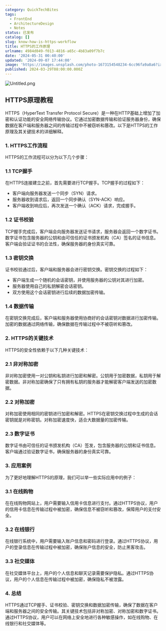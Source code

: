 ```yaml
---
category: QuickTechBites
tags:
  - FrontEnd
  - ArchitectureDesign
  - Notes
status: 已发布
catalog: []
slug: know-how-is-https-workflow
title: HTTPS的工作原理
urlname: 4984d049-f013-4816-a65c-4b83a09f7b7c
date: '2024-05-31 00:40:00'
updated: '2024-09-07 17:44:00'
image: 'https://images.unsplash.com/photo-1673154548234-6cc96fa9a8a6?ixlib=rb-4.0.3&q=85&fm=jpg&crop=entropy&cs=srgb'
published: 2024-03-29T08:00:00.000Z
---
```


![Untitled.png](https://prod-files-secure.s3.us-west-2.amazonaws.com/5d24fe63-e567-4804-86f9-9fdc62e13082/2950c759-0255-4c0a-becc-122aae8c82c0/Untitled.png?X-Amz-Algorithm=AWS4-HMAC-SHA256&X-Amz-Content-Sha256=UNSIGNED-PAYLOAD&X-Amz-Credential=ASIAZI2LB466VZP564DH%2F20250227%2Fus-west-2%2Fs3%2Faws4_request&X-Amz-Date=20250227T213317Z&X-Amz-Expires=3600&X-Amz-Security-Token=IQoJb3JpZ2luX2VjEEMaCXVzLXdlc3QtMiJGMEQCIGZ7UrKkMi3g8tcSfg17OQqVgUCSd9DqntwnSQ3cajyGAiAUjAYqu%2F%2BFnZvLB9rS3Lx3lirMeMyeILyAI6KmX%2FnLOyr%2FAwh8EAAaDDYzNzQyMzE4MzgwNSIMr46Zg4dYFJ8Nfen6KtwDb91OpRy2JVfJ8EoL4f4XPQY9Gn%2BqyDerNc5mKe8I5katM7nQ%2FZIQ0pDR7bRCvdllzTSKIFiiT5gyYqc6YU50OWMbBQYL2%2FHRHMV1EXQ3ELCwQNkqlgjChbuRhFoJJBQYJaQexeVIB9YOK6VGTKLHy8RY%2FkJhjIVkLGZCv4ya8%2B3RzJEWYmIU6LDw9DcBRhRBsR63N1BpaQVUo9dlT9E1bKbA4WAgQWzU13WWVoYy%2BuLRKVYO2Ix9aWj525UVNzSwUXwVAJ6OsyOYGxvSOyPm2nLlZDg%2BUjQEILqoRPQ9UogXdUY%2FTbb7Ub65YjbQ6Nh7IRrC59mqSnGvBoQfLuZPS6Cs7OT8vmLNjeNdFh5Lko8JDA6WXvlD4zvYKVU4Scss%2FYUsO7dY3A3BM6Tatkle4LQf1kypZN52cWf6oHWz0XRSEC0NSubDCBExQfcS7FsdENctqyquGeesAplZsOONTHbk2v2ANVIN2T99dJ8fXBdpvFUK3APQlOfX7YMNtkN%2B4mIZ9ZSNcIK7y79AcYGF9jpy%2B8xKc71IFXiWwXQcDeoxgnuhVd3kC8FcKog2qPfYfyUm7pRE8qB9PqpGibM8hMAMFpANuMU%2BY6DNmvQBr%2FxkLZNjFFzcBqe4nJMwkPCCvgY6pgEUnrifT9ykAH72gNMkqDgVaPKXFCUltJfqN9LGqr2uiFQmpBQ8pj3QJa5iQKOWaRhUHAhY%2BY31p9YuKKmUnhsbNpUaOpFK03Zkq%2F4YPUUlrAeHhdWAoMlYqc5fxERaRNsTBln5YHx9Lhw3zKG5PyePNTAZSCyLlyNhvqOaQjeCI4FXrnlWZqyD0sGjtYMmaxDFa0aX4jT6fP4FB02UVV9QRTSV0kfX&X-Amz-Signature=4546658cf91c480b919fddf43026ab115ed5e9064d73738e9086769644bf8257&X-Amz-SignedHeaders=host&x-id=GetObject)


## HTTPS原理教程


HTTPS（HyperText Transfer Protocol Secure）是一种在HTTP基础上增加了加密和认证功能的安全网络传输协议。它通过加密数据传输和验证服务器身份，确保数据在客户端和服务器之间的传输过程中不被窃听和篡改。以下是HTTPS的工作原理及其关键技术的详细解释。


### 1. HTTPS工作流程


HTTPS的工作流程可以分为以下几个步骤：


### 1.1 TCP握手


在HTTPS连接建立之前，首先需要进行TCP握手。TCP握手的过程如下：

- 客户端向服务器发送一个同步（SYN）请求。
- 服务器收到请求后，返回一个同步确认（SYN-ACK）响应。
- 客户端收到响应后，再次发送一个确认（ACK）请求，完成握手。

### 1.2 证书校验


TCP握手完成后，客户端会向服务器发送证书请求，服务器会返回一个数字证书。数字证书包含服务器的公钥和由可信任的证书颁发机构（CA）签名的证书信息。客户端会验证证书的合法性，确保服务器的身份真实可靠。


### 1.3 密钥交换


证书校验通过后，客户端和服务器会进行密钥交换。密钥交换的过程如下：

- 客户端生成一个随机的会话密钥，并使用服务器的公钥对其进行加密。
- 服务器使用自己的私钥解密会话密钥。
- 双方使用这个会话密钥进行后续的数据加密传输。

### 1.4 数据传输


在密钥交换完成后，客户端和服务器使用协商好的会话密钥对数据进行加密传输。加密的数据通过网络传输，确保数据在传输过程中不被窃听和篡改。


### 2. HTTPS的关键技术


HTTPS的安全性依赖于以下几种关键技术：


### 2.1 非对称加密


非对称加密使用一对公钥和私钥进行加密和解密。公钥用于加密数据，私钥用于解密数据。非对称加密确保了只有拥有私钥的服务器才能解密客户端发送的加密数据。


### 2.2 对称加密


对称加密使用相同的密钥进行加密和解密。HTTPS在密钥交换过程中生成的会话密钥就是对称密钥。对称加密速度快，适合大数据量的加密传输。


### 2.3 数字证书


数字证书由可信任的证书颁发机构（CA）签发，包含服务器的公钥和证书信息。客户端通过验证数字证书，确保服务器的身份真实可靠。


### 3. 应用案例


为了更好地理解HTTPS的原理，我们可以举一些实际应用中的例子：


### 3.1 在线购物


在在线购物网站上，用户需要输入信用卡信息进行支付。通过HTTPS协议，用户的信用卡信息在传输过程中被加密，确保信息不被窃听和篡改，保障用户的支付安全。


### 3.2 在线银行


在线银行系统中，用户需要输入账户信息和密码进行登录。通过HTTPS协议，用户的登录信息在传输过程中被加密，确保账户信息的安全，防止黑客攻击。


### 3.3 社交媒体


在社交媒体平台上，用户的个人信息和聊天记录需要保护隐私。通过HTTPS协议，用户的个人信息在传输过程中被加密，确保隐私不被泄露。


### 4. 总结


HTTPS通过TCP握手、证书校验、密钥交换和数据加密传输，确保了数据在客户端和服务器之间的安全传输。其关键技术包括非对称加密、对称加密和数字证书。通过HTTPS协议，用户可以在网络上安全地进行各种敏感操作，如在线购物、在线银行和社交媒体等。

